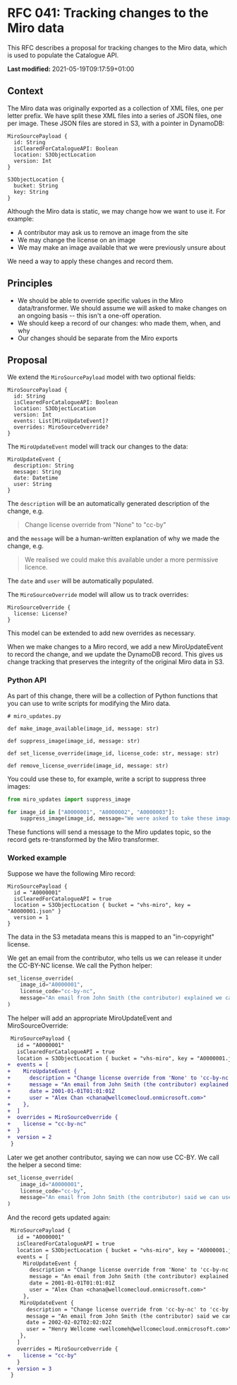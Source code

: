 # RFC 041: Tracking changes to the Miro data

This RFC describes a proposal for tracking changes to the Miro data, which is used to populate the Catalogue API.

**Last modified:** 2021-05-19T09:17:59+01:00

## Context

The Miro data was originally exported as a collection of XML files, one per letter prefix.
We have split these XML files into a series of JSON files, one per image.
These JSON files are stored in S3, with a pointer in DynamoDB:

```
MiroSourcePayload {
  id: String
  isClearedForCatalogueAPI: Boolean
  location: S3ObjectLocation
  version: Int
}

S3ObjectLocation {
  bucket: String
  key: String
}
```

Although the Miro data is static, we may change how we want to use it.
For example:

-   A contributor may ask us to remove an image from the site
-   We may change the license on an image
-   We may make an image available that we were previously unsure about

We need a way to apply these changes and record them.

## Principles

-   We should be able to override specific values in the Miro data/transformer.
    We should assume we will asked to make changes on an ongoing basis -- this isn't a one-off operation.
-   We should keep a record of our changes: who made them, when, and why
-   Our changes should be separate from the Miro exports

## Proposal

We extend the `MiroSourcePayload` model with two optional fields:

```
MiroSourcePayload {
  id: String
  isClearedForCatalogueAPI: Boolean
  location: S3ObjectLocation
  version: Int
  events: List[MiroUpdateEvent]?
  overrides: MiroSourceOverride?
}
```

The `MiroUpdateEvent` model will track our changes to the data:

```
MiroUpdateEvent {
  description: String
  message: String
  date: Datetime
  user: String
}
```

The `description` will be an automatically generated description of the change, e.g.

> Change license override from "None" to "cc-by"

and the `message` will be a human-written explanation of why we made the change, e.g.

> We realised we could make this available under a more permissive licence.

The `date` and `user` will be automatically populated.

The `MiroSourceOverride` model will allow us to track overrides:

```
MiroSourceOverride {
  license: License?
}
```

This model can be extended to add new overrides as necessary.

When we make changes to a Miro record, we add a new MiroUpdateEvent to record the change, and we update the DynamoDB record.
This gives us change tracking that preserves the integrity of the original Miro data in S3.

### Python API

As part of this change, there will be a collection of Python functions that you can use to write scripts for modifying the Miro data.

```
# miro_updates.py

def make_image_available(image_id, message: str)

def suppress_image(image_id, message: str)

def set_license_override(image_id, license_code: str, message: str)

def remove_license_override(image_id, message: str)
```

You could use these to, for example, write a script to suppress three images:

```python
from miro_updates import suppress_image

for image_id in ["A0000001", "A0000002", "A0000003"]:
    suppress_image(image_id, message="We were asked to take these images down; see email from John Smith on 18 May 2021")
```

These functions will send a message to the Miro updates topic, so the record gets re-transformed by the Miro transformer.

### Worked example

Suppose we have the following Miro record:

```
MiroSourcePayload {
  id = "A0000001"
  isClearedForCatalogueAPI = true
  location = S3ObjectLocation { bucket = "vhs-miro", key = "A0000001.json" }
  version = 1
}
```

The data in the S3 metadata means this is mapped to an "in-copyright" license.

We get an email from the contributor, who tells us we can release it under the CC-BY-NC license.
We call the Python helper:

```python
set_license_override(
    image_id="A0000001",
    license_code="cc-by-nc",
    message="An email from John Smith (the contributor) explained we can use CC-BY-NC"
)
```

The helper will add an appropriate MiroUpdateEvent and MiroSourceOverride:

```diff
 MiroSourcePayload {
   id = "A0000001"
   isClearedForCatalogueAPI = true
   location = S3ObjectLocation { bucket = "vhs-miro", key = "A0000001.json" }
+  events = [
+    MiroUpdateEvent {
+      description = "Change license override from 'None' to 'cc-by-nc'"
+      message = "An email from John Smith (the contributor) explained we can use CC-BY-NC"
+      date = 2001-01-01T01:01:01Z
+      user = "Alex Chan <chana@wellcomecloud.onmicrosoft.com>"
+    },
+  ]
+  overrides = MiroSourceOverride {
+    license = "cc-by-nc"
+  }
+  version = 2
 }
```

Later we get another contributor, saying we can now use CC-BY.
We call the helper a second time:

```python
set_license_override(
    image_id="A0000001",
    license_code="cc-by",
    message="An email from John Smith (the contributor) said we can use CC-BY"
)
```

And the record gets updated again:

```diff
 MiroSourcePayload {
   id = "A0000001"
   isClearedForCatalogueAPI = true
   location = S3ObjectLocation { bucket = "vhs-miro", key = "A0000001.json" }
   events = [
     MiroUpdateEvent {
       description = "Change license override from 'None' to 'cc-by-nc'"
       message = "An email from John Smith (the contributor) explained we can use CC-BY-NC"
       date = 2001-01-01T01:01:01Z
       user = "Alex Chan <chana@wellcomecloud.onmicrosoft.com>"
     },
    MiroUpdateEvent {
      description = "Change license override from 'cc-by-nc' to 'cc-by'"
      message = "An email from John Smith (the contributor) said we can use CC-BY"
      date = 2002-02-02T02:02:02Z
      user = "Henry Wellcome <wellcomeh@wellcomecloud.onmicrosoft.com>"
    },
   ]
   overrides = MiroSourceOverride {
+    license = "cc-by"
   }
+  version = 3
 }
```
